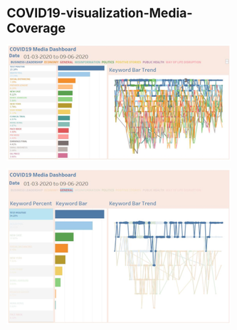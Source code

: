 # COVID19-visualization-Media-Coverage


![Dashboard](https://github.com/rushidarge/COVID19-visualization-Media-Coverage/blob/main/COVID19%20media%20coverage%20a.jpg?raw=true)

![Dashboard](https://github.com/rushidarge/COVID19-visualization-Media-Coverage/blob/main/COVID19%20media%20coverage%20filter.jpg?raw=true)

